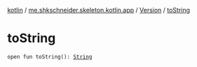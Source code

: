 [kotlin](../../index.md) / [me.shkschneider.skeleton.kotlin.app](../index.md) / [Version](index.md) / [toString](./to-string.md)

# toString

`open fun toString(): `[`String`](https://kotlinlang.org/api/latest/jvm/stdlib/kotlin/-string/index.html)